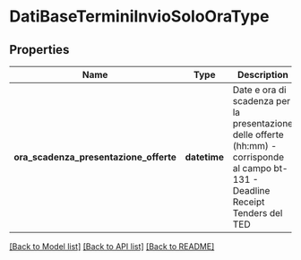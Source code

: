 # DatiBaseTerminiInvioSoloOraType

## Properties
Name | Type | Description | Notes
------------ | ------------- | ------------- | -------------
**ora_scadenza_presentazione_offerte** | **datetime** | Date e ora di scadenza per la presentazione delle offerte (hh:mm) - corrisponde al campo bt-131 - Deadline Receipt Tenders del TED | 

[[Back to Model list]](../README.md#documentation-for-models) [[Back to API list]](../README.md#documentation-for-api-endpoints) [[Back to README]](../README.md)

